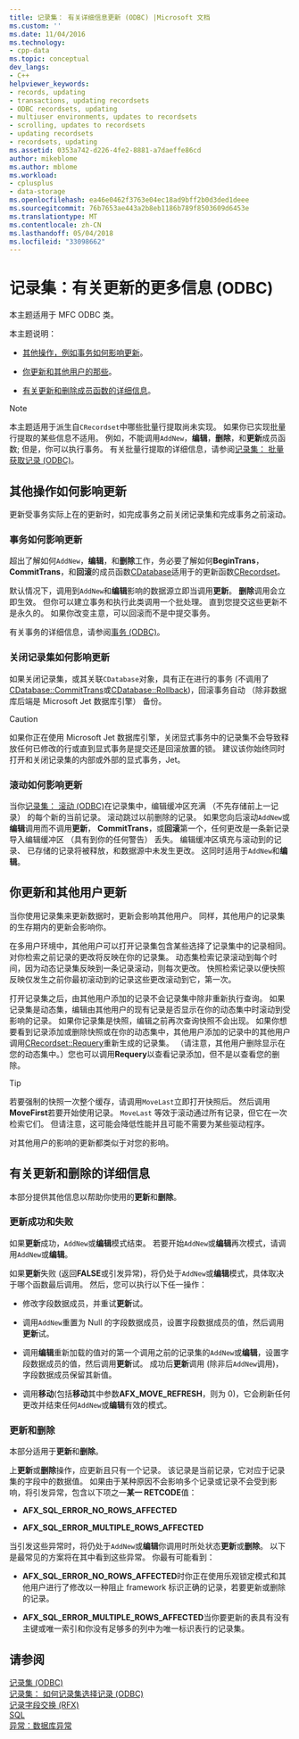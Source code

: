 ```yaml
---
title: 记录集： 有关详细信息更新 (ODBC) |Microsoft 文档
ms.custom: ''
ms.date: 11/04/2016
ms.technology:
- cpp-data
ms.topic: conceptual
dev_langs:
- C++
helpviewer_keywords:
- records, updating
- transactions, updating recordsets
- ODBC recordsets, updating
- multiuser environments, updates to recordsets
- scrolling, updates to recordsets
- updating recordsets
- recordsets, updating
ms.assetid: 0353a742-d226-4fe2-8881-a7daeffe86cd
author: mikeblome
ms.author: mblome
ms.workload:
- cplusplus
- data-storage
ms.openlocfilehash: ea46e0462f3763e04ec18ad9bff2b0d3ded1deee
ms.sourcegitcommit: 76b7653ae443a2b8eb1186b789f8503609d6453e
ms.translationtype: MT
ms.contentlocale: zh-CN
ms.lasthandoff: 05/04/2018
ms.locfileid: "33098662"
---
```

# <a name="recordset-more-about-updates-odbc"></a>记录集：有关更新的更多信息 (ODBC)
本主题适用于 MFC ODBC 类。  
  
 本主题说明：  
  
-   [其他操作，例如事务如何影响更新](#_core_how_transactions_affect_updates)。  
  
-   [你更新和其他用户的那些](#_core_your_updates_and_the_updates_of_other_users)。  
  
-   [有关更新和删除成员函数的详细信息](#_core_more_about_update_and_delete)。  
  
> [!NOTE]
>  本主题适用于派生自`CRecordset`中哪些批量行提取尚未实现。 如果你已实现批量行提取的某些信息不适用。 例如，不能调用`AddNew`，**编辑**，**删除**，和**更新**成员函数; 但是，你可以执行事务。 有关批量行提取的详细信息，请参阅[记录集： 批量获取记录 (ODBC)](../../data/odbc/recordset-fetching-records-in-bulk-odbc.md)。  
  
##  <a name="_core_how_other_operations_affect_updates"></a> 其他操作如何影响更新  
 更新受事务实际上在的更新时，如完成事务之前关闭记录集和完成事务之前滚动。  
  
###  <a name="_core_how_transactions_affect_updates"></a> 事务如何影响更新  
 超出了解如何`AddNew`，**编辑**，和**删除**工作，务必要了解如何**BeginTrans**， **CommitTrans**，和**回滚**的成员函数[CDatabase](../../mfc/reference/cdatabase-class.md)适用于的更新函数[CRecordset](../../mfc/reference/crecordset-class.md)。  
  
 默认情况下，调用到`AddNew`和**编辑**影响的数据源立即当调用**更新**。 **删除**调用会立即生效。 但你可以建立事务和执行此类调用一个批处理。 直到您提交这些更新不是永久的。 如果你改变主意，可以回滚而不是中提交事务。  
  
 有关事务的详细信息，请参阅[事务 (ODBC)](../../data/odbc/transaction-odbc.md)。  
  
###  <a name="_core_how_closing_the_recordset_affects_updates"></a> 关闭记录集如何影响更新  
 如果关闭记录集，或其关联`CDatabase`对象，具有正在进行的事务 (不调用了[CDatabase::CommitTrans](../../mfc/reference/cdatabase-class.md#committrans)或[CDatabase::Rollback](../../mfc/reference/cdatabase-class.md#rollback))，回滚事务自动 （除非数据库后端是 Microsoft Jet 数据库引擎） 备份。  
  
> [!CAUTION]
>  如果你正在使用 Microsoft Jet 数据库引擎，关闭显式事务中的记录集不会导致释放任何已修改的行或直到显式事务是提交还是回滚放置的锁。 建议该你始终同时打开和关闭记录集的内部或外部的显式事务，Jet。  
  
###  <a name="_core_how_scrolling_affects_updates"></a> 滚动如何影响更新  
 当你[记录集： 滚动 (ODBC)](../../data/odbc/recordset-scrolling-odbc.md)在记录集中，编辑缓冲区充满 （不先存储前上一记录） 的每个新的当前记录。 滚动跳过以前删除的记录。 如果您向后滚动`AddNew`或**编辑**调用而不调用**更新**， **CommitTrans**，或**回滚**第一个，任何更改是一条新记录导入编辑缓冲区 （具有到你的任何警告） 丢失。 编辑缓冲区填充与滚动到的记录、 已存储的记录将被释放，和数据源中未发生更改。 这同时适用于`AddNew`和**编辑**。  
  
##  <a name="_core_your_updates_and_the_updates_of_other_users"></a> 你更新和其他用户更新  
 当你使用记录集来更新数据时，更新会影响其他用户。 同样，其他用户的记录集的生存期内的更新会影响你。  
  
 在多用户环境中，其他用户可以打开记录集包含某些选择了记录集中的记录相同。 对你检索之前记录的更改将反映在你的记录集。 动态集检索记录滚动到每个时间，因为动态记录集反映到一条记录滚动，则每次更改。 快照检索记录以便快照反映仅发生之前你最初滚动到的记录这些更改滚动到它，第一次。  
  
 打开记录集之后，由其他用户添加的记录不会记录集中除非重新执行查询。 如果记录集是动态集，编辑由其他用户的现有记录是否显示在你的动态集中时滚动到受影响的记录。 如果你记录集是快照，编辑之前再次查询快照不会出现。 如果你想要看到记录添加或删除快照或在你的动态集中，其他用户添加的记录中的其他用户调用[CRecordset::Requery](../../mfc/reference/crecordset-class.md#requery)重新生成的记录集。 （请注意，其他用户删除显示在您的动态集中。）您也可以调用**Requery**以查看记录添加，但不是以查看您的删除。  
  
> [!TIP]
>  若要强制的快照一次整个缓存，请调用`MoveLast`立即打开快照后。 然后调用**MoveFirst**若要开始使用记录。 `MoveLast` 等效于滚动通过所有记录，但它在一次检索它们。 但请注意，这可能会降低性能并且可能不需要为某些驱动程序。  
  
 对其他用户的影响的更新都类似于对您的影响。  
  
##  <a name="_core_more_about_update_and_delete"></a> 有关更新和删除的详细信息  
 本部分提供其他信息以帮助你使用的**更新**和**删除**。  
  
### <a name="update-success-and-failure"></a>更新成功和失败  
 如果**更新**成功，`AddNew`或**编辑**模式结束。 若要开始`AddNew`或**编辑**再次模式，请调用`AddNew`或**编辑**。  
  
 如果**更新**失败 (返回**FALSE**或引发异常)，将仍处于`AddNew`或**编辑**模式，具体取决于哪个函数最后调用。 然后，您可以执行以下任一操作：  
  
-   修改字段数据成员，并重试**更新**试。  
  
-   调用`AddNew`重置为 Null 的字段数据成员，设置字段数据成员的值，然后调用**更新**试。  
  
-   调用**编辑**重新加载的值对的第一个调用之前的记录集的`AddNew`或**编辑**，设置字段数据成员的值，然后调用**更新**试。 成功后**更新**调用 (除非后`AddNew`调用)，字段数据成员保留其新值。  
  
-   调用**移动**(包括**移动**其中参数**AFX_MOVE_REFRESH**，则为 0)，它会刷新任何更改并结束任何`AddNew`或**编辑**有效的模式。  
  
### <a name="update-and-delete"></a>更新和删除  
 本部分适用于**更新**和**删除**。  
  
 上**更新**或**删除**操作，应更新且只有一个记录。 该记录是当前记录，它对应于记录集的字段中的数据值。 如果由于某种原因不会影响多个记录或记录不会受到影响，将引发异常，包含以下项之一**某一 RETCODE**值：  
  
-   **AFX_SQL_ERROR_NO_ROWS_AFFECTED**  
  
-   **AFX_SQL_ERROR_MULTIPLE_ROWS_AFFECTED**  
  
 当引发这些异常时，将仍处于`AddNew`或**编辑**你调用时所处状态**更新**或**删除**。 以下是最常见的方案将在其中看到这些异常。 你最有可能看到：  
  
-   **AFX_SQL_ERROR_NO_ROWS_AFFECTED**时你正在使用乐观锁定模式和其他用户进行了修改以一种阻止 framework 标识正确的记录，若要更新或删除的记录。  
  
-   **AFX_SQL_ERROR_MULTIPLE_ROWS_AFFECTED**当你要更新的表具有没有主键或唯一索引和你没有足够多的列中为唯一标识表行的记录集。  
  
## <a name="see-also"></a>请参阅  
 [记录集 (ODBC)](../../data/odbc/recordset-odbc.md)   
 [记录集： 如何记录集选择记录 (ODBC)](../../data/odbc/recordset-how-recordsets-select-records-odbc.md)   
 [记录字段交换 (RFX)](../../data/odbc/record-field-exchange-rfx.md)   
 [SQL](../../data/odbc/sql.md)   
 [异常：数据库异常](../../mfc/exceptions-database-exceptions.md)
